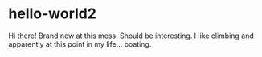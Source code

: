 # hello-world2
Hi there! Brand new at this mess. Should be interesting. 
I like climbing and apparently at this point in my life... boating. 
